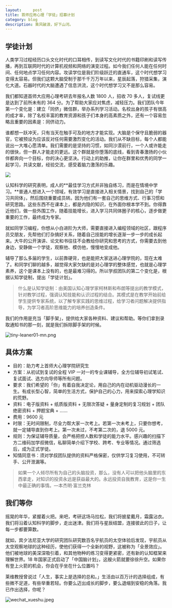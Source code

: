 ```yaml
---
layout:     post
title: 首师应用心理「学徒」招募计划
category: blog
description: 乘风破浪，好下山河。
---
```


## 学徒计划

人类学习过程经历口头文化时代的口耳相传，到读写文化时代的书籍印刷和读写传播，再到互联网时代的计算机视频和网络的演变过程。如今我们任何人能在任何时间、任何地点学习任何内容。攻读学位是我们阶级跃迁的直通车，这个时代想学习变得太容易。但我们这颗大脑受制于那千千万万年以来，星辰起落，狩猎采集，演化大道。石器时代的大脑遭遇了信息洪流，这个时代想学习又不是那么容易。

我们都知道首师大应用心理考研去年报名人数 1800 人，招收 70 多人，复试线更是达到了前所未有的 364 分。为了帮助大家应对焦虑，减轻压力。我们团队今年第一个变化是：建立「同侪」微信群，举办系列学习活动。名校出身的孩子有很高的成才率，除了名校丰富的教育资源和孩子们本身的高素质之外，还有一个容易忽略且重要的因素是：同侪动力。

谁都想一跃冲天，只有当天在触手可及的地方才能实现。大脑是个保守且脆弱的器官，它被预设为应该反对任何需要激烈变化的活动。我们从不缺目标，每个人都能说出一大堆心愿清单。我们需要的是坚持的习惯，如同沙漠前行，一个人或许能走的很快，但一群人才能走的更远。这个群就是你堕落的底线，看到青春激扬的小伙伴都奔向一个目标，你的决心更坚决。行动上的助推，让你在群里和优秀的同学一起学习，共读文献，经验交流，感受着脑力激荡的乐趣。

![](https://cnu347-1257355643.cos.ap-beijing.myqcloud.com/CNU347/leaner01.png)

认知科学的研究表明，成人的**最佳学习方式并非独自练习，而是在情境中学习。**普通人想进入一个领域，有效学习是直接进入相关情景，找到自己的「学习共同体」，然后围绕重要成员转。因为他们有一套自己的思维方式、行事习惯和研究思路。这些东西不在课本上，都是内隐的知识，在外面你根本学不到。你得靠近他们，做一些外围工作，随着技能增长，进入学习共同体圈子的核心，逐步做更重要的工作，最终成为专家。  

就如同学习编程，你想从小白进阶为大师，需要直接进入编程领域的社区，跟程序员交朋友，先帮他们打杂搞好关系，随着自己技能的增长逐渐一步一步的成长起来。大牛的公开演讲、论文和书往往不会教给你研究和思考的方式，你需要去到他身边，安静做一个学徒，观察他、模仿他，慢慢地变成他。

辅导了那么多届的学生，以前靠硬背，也是能把大家送进心理学院的，现在太难了。和同学们聊的越多，越觉得大家欠缺的是对心理学的整体感觉，也就是心理学素养，这个是课本上没有的，也是最难习得的。所以学叔团队的第二个变化是，根据认知学徒制，提出「学徒计划」。

> 什么是认知学徒制：由美国认知心理学家柯林斯和布朗等提出的教学模式，针对教学过程，强调认知技能和认识过程的结合。其模式是在教学开始前给学生提供专家系统，以了解专家实践的思维过程，给学习者问题解决提供指导，为学习者高阶思维能力的培养创造条件。

我们的作用是充当「脚手架」，提供给大家各种资料、建议和帮助。等你们拿到录取通知书的那一刻，就是我们拆除脚手架的时候。

![tiny-leaner01-mn.png](https://cnu347-1257355643.cos.ap-beijing.myqcloud.com/CNU347/leaner02.png)

## 具体方案

* 目的：助力考上首师大心理学院研究生
* 方案：从初试到复试的全程 VIP 一对一的专业课辅导，全方位辅导初试笔试、复试面试、选方向导师等所有问题。
* 要求：我们希望的「你」有着自我决定论，用自己的内在动机驱动漫长的一生。有成长型心智，简单的生活方式，保护自己的心力，用来探索心理学知识的荒野。
* 资料：电子版资料 + 纸质版资料 + 无限次答疑 + 量身定制的复习规划 + 团队绝密资料 + 押题宝典 + ……
* 费用：9600 元
* 时限：无时间限制，尽全力帮大家一次考上。若第一次未考上，只要你想考，就一定辅导直到你考上。第一次未过，不考第二次的，退 5000 元。
* 规则：为保证辅导质量，会严格把控人数和学徒的能力水平。感兴趣的扫描下方二维码加学叔微信，私聊简单介绍下学校、跨考、专业等情况。通过筛选后，成为正式学徒。
* 知情同意书：须对学叔团队提供的资料严格保密，仅供学习复习使用，不可转手、公开泄漏等。

> 如果一个人倾尽所有为自己的头脑投资，那么，没有人可以把他头脑里的东西拿走，对知识的投资永远是获益最大的。永远投资自我教育，这是你一生中最正确的事情。—本杰明·富兰克林

## 我们等你

摇晃的年华，紧握着火把。来吧，考研这场马拉松，我们将披星戴月，霜露沾衣。我们将沿着认知科学的脚步，走出迷津。我们将与星辰结盟，连接彼此的日子，让每一步都要算数。

就如，宾夕法尼亚大学的研究团队研究数百名宇航员的太空体验后发现，宇航员从太空观察地球的这种经历，使他们获得一个全新的视野，这被称为「全景效应」。他们被地球的美深深吸引着，和其他物种的练习变得更紧密，还有新的认知框架来理解世界。18 年国家正式启动了「中国脑计划」，这艘火箭就要徐徐升空。如果你有登上火箭的机会，你会在乎坐在什么位置吗？

莱维教授曾说过「人生，事实上是选择的总和。」生活由以百万计的选择组成，有些微不足道，有些举重若轻。你要么迈出成长的脚步，要么退缩到安稳的角落。我已作出选择，你呢？

![wechat_xueshu.jpeg](https://image.cnu347.com/WechatQRCode-240629.jpg)

